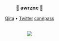 <div align="center">
  <h3>🦀 awrznc 🦐</h3>
  <a target="_blank" href="https://qiita.com/awrznc">Qiita</a> •
  <a target="_blank" href="https://twitter.com/kouchairo0">Twitter</a>
  <a target="_blank" href="https://connpass.com/user/awrznc/">connpass</a>
  <br><br><br>
  <img src="https://github-readme-stats.vercel.app/api?username=awrznc&show_icons=true&hide_title=true" />
</div>


<!--
**awrznc/awrznc** is a ✨ _special_ ✨ repository because its `README.md` (this file) appears on your GitHub profile.

Here are some ideas to get you started:

- 🔭 I’m currently working on ...
- 🌱 I’m currently learning ...
- 👯 I’m looking to collaborate on ...
- 🤔 I’m looking for help with ...
- 💬 Ask me about ...
- 📫 How to reach me: ...
- 😄 Pronouns: ...
- ⚡ Fun fact: ...
-->
